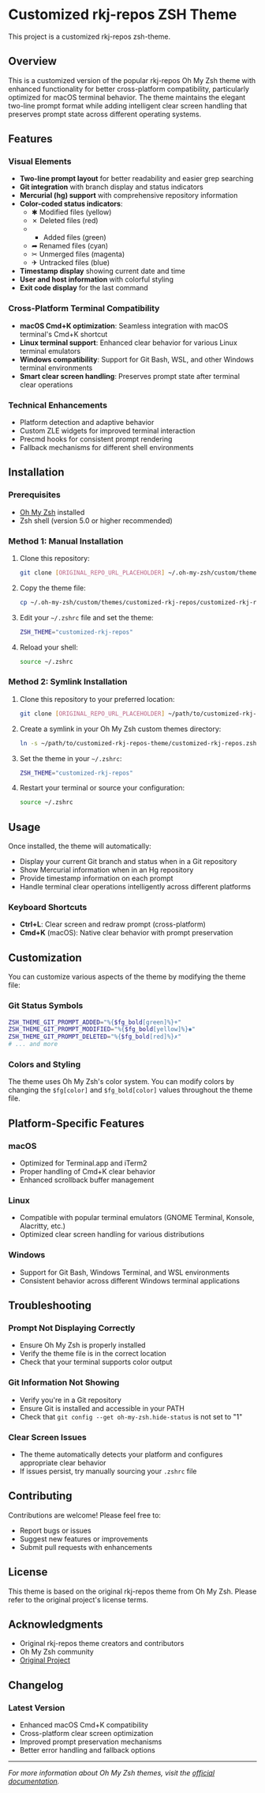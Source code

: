 # Customized rkj-repos ZSH Theme

This project is a customized rkj-repos zsh-theme.

## Overview

This is a customized version of the popular rkj-repos Oh My Zsh theme with enhanced functionality for better cross-platform compatibility, particularly optimized for macOS terminal behavior. The theme maintains the elegant two-line prompt format while adding intelligent clear screen handling that preserves prompt state across different operating systems.

## Features

### Visual Elements
- **Two-line prompt layout** for better readability and easier grep searching
- **Git integration** with branch display and status indicators
- **Mercurial (hg) support** with comprehensive repository information
- **Color-coded status indicators**:
  - ✱ Modified files (yellow)
  - ✗ Deleted files (red)
  - + Added files (green)
  - ➦ Renamed files (cyan)
  - ✂ Unmerged files (magenta)
  - ✈ Untracked files (blue)
- **Timestamp display** showing current date and time
- **User and host information** with colorful styling
- **Exit code display** for the last command

### Cross-Platform Terminal Compatibility
- **macOS Cmd+K optimization**: Seamless integration with macOS terminal's Cmd+K shortcut
- **Linux terminal support**: Enhanced clear behavior for various Linux terminal emulators
- **Windows compatibility**: Support for Git Bash, WSL, and other Windows terminal environments
- **Smart clear screen handling**: Preserves prompt state after terminal clear operations

### Technical Enhancements
- Platform detection and adaptive behavior
- Custom ZLE widgets for improved terminal interaction
- Precmd hooks for consistent prompt rendering
- Fallback mechanisms for different shell environments

## Installation

### Prerequisites
- [Oh My Zsh](https://ohmyz.sh/) installed
- Zsh shell (version 5.0 or higher recommended)

### Method 1: Manual Installation
1. Clone this repository:
   ```bash
   git clone [ORIGINAL_REPO_URL_PLACEHOLDER] ~/.oh-my-zsh/custom/themes/customized-rkj-repos
   ```

2. Copy the theme file:
   ```bash
   cp ~/.oh-my-zsh/custom/themes/customized-rkj-repos/customized-rkj-repos.zsh-theme ~/.oh-my-zsh/custom/themes/
   ```

3. Edit your `~/.zshrc` file and set the theme:
   ```bash
   ZSH_THEME="customized-rkj-repos"
   ```

4. Reload your shell:
   ```bash
   source ~/.zshrc
   ```

### Method 2: Symlink Installation
1. Clone this repository to your preferred location:
   ```bash
   git clone [ORIGINAL_REPO_URL_PLACEHOLDER] ~/path/to/customized-rkj-repos-theme
   ```

2. Create a symlink in your Oh My Zsh custom themes directory:
   ```bash
   ln -s ~/path/to/customized-rkj-repos-theme/customized-rkj-repos.zsh-theme ~/.oh-my-zsh/custom/themes/
   ```

3. Set the theme in your `~/.zshrc`:
   ```bash
   ZSH_THEME="customized-rkj-repos"
   ```

4. Restart your terminal or source your configuration:
   ```bash
   source ~/.zshrc
   ```

## Usage

Once installed, the theme will automatically:
- Display your current Git branch and status when in a Git repository
- Show Mercurial information when in an Hg repository
- Provide timestamp information on each prompt
- Handle terminal clear operations intelligently across different platforms

### Keyboard Shortcuts
- **Ctrl+L**: Clear screen and redraw prompt (cross-platform)
- **Cmd+K** (macOS): Native clear behavior with prompt preservation

## Customization

You can customize various aspects of the theme by modifying the theme file:

### Git Status Symbols
```bash
ZSH_THEME_GIT_PROMPT_ADDED="%{$fg_bold[green]%}+"
ZSH_THEME_GIT_PROMPT_MODIFIED="%{$fg_bold[yellow]%}✱"
ZSH_THEME_GIT_PROMPT_DELETED="%{$fg_bold[red]%}✗"
# ... and more
```

### Colors and Styling
The theme uses Oh My Zsh's color system. You can modify colors by changing the `$fg[color]` and `$fg_bold[color]` values throughout the theme file.

## Platform-Specific Features

### macOS
- Optimized for Terminal.app and iTerm2
- Proper handling of Cmd+K clear behavior
- Enhanced scrollback buffer management

### Linux
- Compatible with popular terminal emulators (GNOME Terminal, Konsole, Alacritty, etc.)
- Optimized clear screen handling for various distributions

### Windows
- Support for Git Bash, Windows Terminal, and WSL environments
- Consistent behavior across different Windows terminal applications

## Troubleshooting

### Prompt Not Displaying Correctly
- Ensure Oh My Zsh is properly installed
- Verify the theme file is in the correct location
- Check that your terminal supports color output

### Git Information Not Showing
- Verify you're in a Git repository
- Ensure Git is installed and accessible in your PATH
- Check that `git config --get oh-my-zsh.hide-status` is not set to "1"

### Clear Screen Issues
- The theme automatically detects your platform and configures appropriate clear behavior
- If issues persist, try manually sourcing your `.zshrc` file

## Contributing

Contributions are welcome! Please feel free to:
- Report bugs or issues
- Suggest new features or improvements
- Submit pull requests with enhancements

## License

This theme is based on the original rkj-repos theme from Oh My Zsh. Please refer to the original project's license terms.

## Acknowledgments

- Original rkj-repos theme creators and contributors
- Oh My Zsh community
- [Original Project](https://github.com/ohmyzsh/ohmyzsh/blob/master/themes/rkj-repos.zsh-theme)

## Changelog

### Latest Version
- Enhanced macOS Cmd+K compatibility
- Cross-platform clear screen optimization
- Improved prompt preservation mechanisms
- Better error handling and fallback options

---

*For more information about Oh My Zsh themes, visit the [official documentation](https://github.com/ohmyzsh/ohmyzsh/wiki/Themes).*
